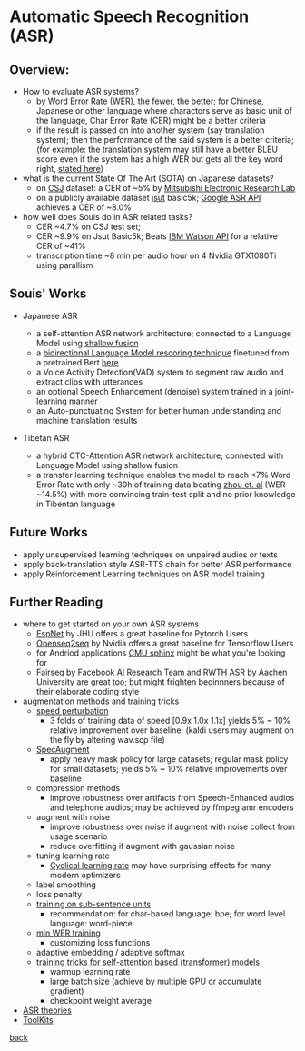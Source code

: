# Automatic Speech Recognition (ASR)

## Overview:
- How to evaluate ASR systems?
  - by [Word Error Rate (WER)](en.wikipedia.org/wiki/Word_error_rate), the fewer, the better; for Chinese, Japanese or other language where charactors serve as basic unit of the language, Char Error Rate (CER) might be a better criteria
  - if the result is passed on into another system (say translation system); then the performance of the said system is a better criteria; (for example: the translation system may still have a better BLEU score even if the system has a high WER but gets all the key word right, [stated here](https://www.microsoft.com/en-us/research/publication/why-word-error-rate-is-not-a-good-metric-for-speech-recognizer-training-for-the-speech-translation-task/))
- what is the current State Of The Art (SOTA) on Japanese datasets?
  - on [CSJ](https://pj.ninjal.ac.jp/corpus_center/csj/document.html) dataset: a CER of ~5% by [Mitsubishi Electronic Research Lab](https://www.merl.com/)
  - on a publicly available dataset [jsut](https://sites.google.com/site/shinnosuketakamichi/publication/jsut) basic5k; [Google ASR API](https://cloud.google.com/speech-to-text/) achieves a CER of ~8.0%
- how well does Souis do in ASR related tasks?
  - CER ~4.7% on CSJ test set;
  - CER ~9.9% on Jsut Basic5k; Beats [IBM Watson API](https://www.ibm.com/watson/services/speech-to-text/) for a relative CER of ~41%
  - transcription time ~8 min per audio hour on 4 Nvidia GTX1080Ti using parallism

## Souis' Works
- Japanese ASR
  - a self-attention ASR network architecture; connected to a Language Model using [shallow fusion](https://arxiv.org/abs/1712.01996
)
  - a [bidirectional Language Model rescoring technique](https://arxiv.org/abs/1905.06655) finetuned from a pretrained Bert [here](http://nlp.ist.i.kyoto-u.ac.jp/index.php?BERT日本語Pretrainedモデル)
  - a Voice Activity Detection(VAD) system to segment raw audio and extract clips with utterances
  - an optional Speech Enhancement (denoise) system trained in a joint-learning manner  
  - an Auto-punctuating System for better human understanding and machine translation results

- Tibetan ASR
  - a hybrid CTC-Attention ASR network architecture; connected with Language Model using shallow fusion
  - a transfer learning technique enables the model to reach <7% Word Error Rate with only ~30h of training data beating [zhou et. al](http://tcci.ccf.org.cn/conference/2017/papers/106.pdf) (WER ~14.5%) with more convincing train-test split and no prior knowledge in Tibentan language 

## Future Works
- apply unsupervised learning techniques on unpaired audios or texts
- apply back-translation style ASR-TTS chain for better ASR performance
- apply Reinforcement Learning techniques on ASR model training

## Further Reading
- where to get started on your own ASR systems
  - [EspNet](https://github.com/espnet/espnet) by JHU offers a great baseline for Pytorch Users
  - [Openseq2seq](https://github.com/NVIDIA/OpenSeq2Seq) by Nvidia offers a great baseline for Tensorflow Users
  - for Andriod applications [CMU sphinx](https://cmusphinx.github.io/) might be what you're looking for
  - [Fairseq](https://github.com/pytorch/fairseq) by Facebook AI Research Team and [RWTH ASR](https://www-i6.informatik.rwth-aachen.de/rwth-asr/) by Aachen University are great too; but might frighten beginnners because of their elaborate coding style
- augmentation methods and training tricks
  - [speed perturbation](http://speak.clsp.jhu.edu/uploads/publications/papers/1050_pdf.pdf)
    - 3 folds of training data of speed [0.9x 1.0x 1.1x] yields 5% ~ 10% relative improvement over baseline; (kaldi users may augment on the fly by altering wav.scp file)
  - [SpecAugment](https://arxiv.org/abs/1904.08779)
    - apply heavy mask policy for large datasets; regular mask policy for small datasets; yields 5% ~ 10% relative improvements over baseline 
  - compression methods
    - improve robustness over artifacts from Speech-Enhanced audios and telephone audios; may be achieved by ffmpeg amr encoders
  - augment with noise
    - improve robustness over noise if augment with noise collect from usage scenario
    - reduce overfitting if augment with gaussian noise
  - tuning learning rate
    - [Cyclical learning rate](https://arxiv.org/abs/1506.01186) may have surprising effects for many modern optimizers
  - label smoothing
  - loss penalty
  - [training on sub-sentence units](https://arxiv.org/abs/1902.01955)
    - recommendation: for char-based language: bpe; for word level language: word-piece
  - [min WER training](https://arxiv.org/abs/1712.01818)
    - customizing loss functions
  - adaptive embedding / adaptive softmax
  - [training tricks for self-attention based (transformer) models](https://arxiv.org/abs/1804.00247)
    - warmup learning rate
    - large batch size (achieve by multiple GPU or accumulate gradient)
    - checkpoint weight average
- [ASR theories](CTC.md)
- [ToolKits](tools.md)

[back](index.md)
